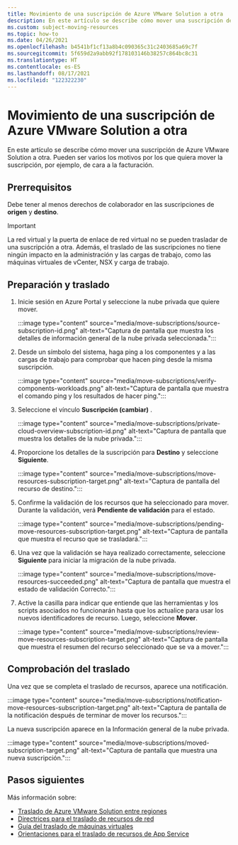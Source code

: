 ```yaml
---
title: Movimiento de una suscripción de Azure VMware Solution a otra
description: En este artículo se describe cómo mover una suscripción de Azure VMware Solution a otra. Pueden ser varios los motivos por los que quiera mover los recursos, por ejemplo, de cara a la facturación.
ms.custom: subject-moving-resources
ms.topic: how-to
ms.date: 04/26/2021
ms.openlocfilehash: b4541bf1cf13a8b4c090365c31c2403685a69c7f
ms.sourcegitcommit: 5f659d2a9abb92f178103146b38257c864bc8c31
ms.translationtype: HT
ms.contentlocale: es-ES
ms.lasthandoff: 08/17/2021
ms.locfileid: "122322230"
---
```

# <a name="move-azure-vmware-solution-subscription-to-another-subscription"></a>Movimiento de una suscripción de Azure VMware Solution a otra

En este artículo se describe cómo mover una suscripción de Azure VMware Solution a otra. Pueden ser varios los motivos por los que quiera mover la suscripción, por ejemplo, de cara a la facturación.

## <a name="prerequisites"></a>Prerrequisitos
Debe tener al menos derechos de colaborador en las suscripciones de **origen** y **destino**. 

>[!IMPORTANT]
>La red virtual y la puerta de enlace de red virtual no se pueden trasladar de una suscripción a otra. Además, el traslado de las suscripciones no tiene ningún impacto en la administración y las cargas de trabajo, como las máquinas virtuales de vCenter, NSX y carga de trabajo.

## <a name="prepare-and-move"></a>Preparación y traslado 

1. Inicie sesión en Azure Portal y seleccione la nube privada que quiere mover.

   :::image type="content" source="media/move-subscriptions/source-subscription-id.png" alt-text="Captura de pantalla que muestra los detalles de información general de la nube privada seleccionada.":::

1. Desde un símbolo del sistema, haga ping a los componentes y a las cargas de trabajo para comprobar que hacen ping desde la misma suscripción.  

   :::image type="content" source="media/move-subscriptions/verify-components-workloads.png" alt-text="Captura de pantalla que muestra el comando ping y los resultados de hacer ping.":::

1. Seleccione el vínculo **Suscripción (cambiar)** .

   :::image type="content" source="media/move-subscriptions/private-cloud-overview-subscription-id.png" alt-text="Captura de pantalla que muestra los detalles de la nube privada."::: 

1. Proporcione los detalles de la suscripción para **Destino** y seleccione **Siguiente**.

   :::image type="content" source="media/move-subscriptions/move-resources-subscription-target.png" alt-text="Captura de pantalla del recurso de destino.":::

1. Confirme la validación de los recursos que ha seleccionado para mover. Durante la validación, verá **Pendiente de validación** para el estado. 

   :::image type="content" source="media/move-subscriptions/pending-move-resources-subscription-target.png" alt-text="Captura de pantalla que muestra el recurso que se trasladará.":::

1. Una vez que la validación se haya realizado correctamente, seleccione **Siguiente** para iniciar la migración de la nube privada.

   :::image type="content" source="media/move-subscriptions/move-resources-succeeded.png" alt-text="Captura de pantalla que muestra el estado de validación Correcto.":::

1. Active la casilla para indicar que entiende que las herramientas y los scripts asociados no funcionarán hasta que los actualice para usar los nuevos identificadores de recurso. Luego, seleccione **Mover**.

   :::image type="content" source="media/move-subscriptions/review-move-resources-subscription-target.png" alt-text="Captura de pantalla que muestra el resumen del recurso seleccionado que se va a mover.":::

## <a name="verify-the-move"></a>Comprobación del traslado

Una vez que se completa el traslado de recursos, aparece una notificación. 

:::image type="content" source="media/move-subscriptions/notification-move-resources-subscription-target.png" alt-text="Captura de pantalla de la notificación después de terminar de mover los recursos.":::

La nueva suscripción aparece en la Información general de la nube privada.

:::image type="content" source="media/move-subscriptions/moved-subscription-target.png" alt-text="Captura de pantalla que muestra una nueva suscripción.":::

## <a name="next-steps"></a>Pasos siguientes
Más información sobre:

- [Traslado de Azure VMware Solution entre regiones](move-azure-vmware-solution-across-regions.md)
- [Directrices para el traslado de recursos de red](../azure-resource-manager/management/move-limitations/networking-move-limitations.md)
- [Guía del traslado de máquinas virtuales](../azure-resource-manager/management/move-limitations/virtual-machines-move-limitations.md)
- [Orientaciones para el traslado de recursos de App Service](../azure-resource-manager/management/move-limitations/app-service-move-limitations.md)
